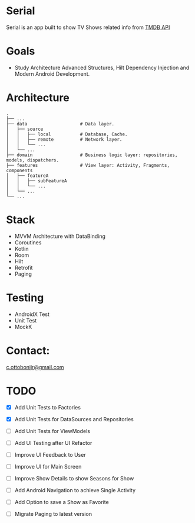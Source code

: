 # Serial
Serial is an app built to show TV Shows related info from [TMDB API](https://www.themoviedb.org/)

# Goals
- Study Architecture Advanced Structures, Hilt Dependency Injection and Modern Android Development.

# Architecture
    .
    ├── ...
    ├── data                    # Data layer.
    │   ├── source              
    │   │   ├── local           # Database, Cache.
    │   │   ├── remote          # Network layer.
    │   │   └── ...
    │   └── ...
    ├── domain                  # Business logic layer: repositories, models, dispatchers.
    ├── features                # View layer: Activity, Fragments, components
    │   ├── featureA
    │   │   ├── subFeatureA
    │   │   └── ...
    │   └── ...
    └── ...

# Stack
  - MVVM Architecture with DataBinding
  - Coroutines
  - Kotlin
  - Room
  - Hilt
  - Retrofit
  - Paging
  
 # Testing
  - AndroidX Test
  - Unit Test
  - MockK

# Contact:
c.ottobonijr@gmail.com

# TODO
 - [x] Add Unit Tests to Factories
 - [x] Add Unit Tests for DataSources and Repositories
 - [ ] Add Unit Tests for ViewModels
 - [ ] Add UI Testing after UI Refactor
 - [ ] Improve UI Feedback to User
 - [ ] Improve UI for Main Screen
 - [ ] Improve Show Details to show Seasons for Show
 - [ ] Add Android Navigation to achieve Single Activity 
 - [ ] Add Option to save a Show as Favorite
 - [ ] Migrate Paging to latest version
 
